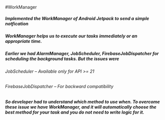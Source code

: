 #WorkManager
<h5>Implemented the WorkManager of Android Jetpack to send a simple notfication</h5>
<h5>WorkManager helps us to execute our tasks immediately or an appropriate time.</h5>
<h5>Earlier we had AlarmManager, JobScheduler, FirebaseJobDispatcher for scheduling the background tasks. But the issues were</h5>
<h6>JobScheduler – Available only for API >= 21 </h6>
<h6>FirebaseJobDispatcher – For backward compatibility</h6>
<h5>So developer had to understand which method to use when. To overcome these issue we have WorkManager, and it will automatically choose the best method for your task and you do not need to write logic for it.</h5>
